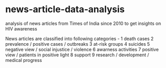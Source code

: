 # news-article-data-analysis
analysis of news articles from Times of India since 2010 to get insights on HIV awareness 

News articles are classified into following categories - 
1	death cases
2	prevalence / positive cases / outbreaks
3	at-risk groups
4	suicides
5	negative view / social injustice / violence
6	awarness activities
7	positive view / patients in positive light
8	support
9	research / development / medical progress
